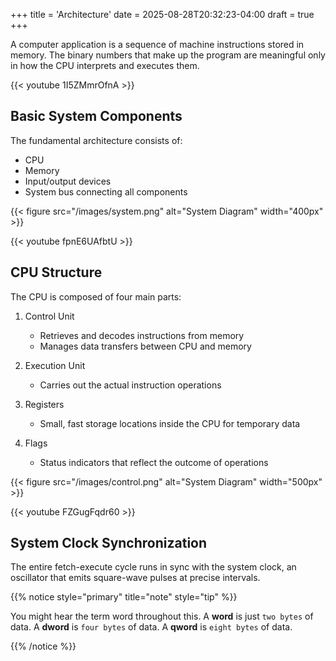 +++
title = 'Architecture'
date = 2025-08-28T20:32:23-04:00
draft = true
+++

A computer application is a sequence of machine instructions stored in memory. The binary numbers that make up the program are meaningful only in how the CPU interprets and executes them.

{{< youtube 1I5ZMmrOfnA >}}

## Basic System Components

The fundamental architecture consists of:

- CPU  
- Memory  
- Input/output devices  
- System bus connecting all components  

{{< figure src="/images/system.png" alt="System Diagram" width="400px" >}}

{{< youtube fpnE6UAfbtU >}}

## CPU Structure

The CPU is composed of four main parts:

1. Control Unit  
   - Retrieves and decodes instructions from memory  
   - Manages data transfers between CPU and memory  

2. Execution Unit  
   - Carries out the actual instruction operations  

3. Registers  
   - Small, fast storage locations inside the CPU for temporary data  

4. Flags  
   - Status indicators that reflect the outcome of operations  

{{< figure src="/images/control.png" alt="System Diagram" width="500px" >}}

{{< youtube FZGugFqdr60 >}}

## System Clock Synchronization

The entire fetch-execute cycle runs in sync with the system clock, an oscillator that emits square-wave pulses at precise intervals.

{{% notice style="primary" title="note" style="tip" %}}

You might hear the term word throughout this. A **word** is just `two bytes` of data. A **dword** is `four bytes` of data. A **qword** is `eight bytes` of data.

{{% /notice %}}
